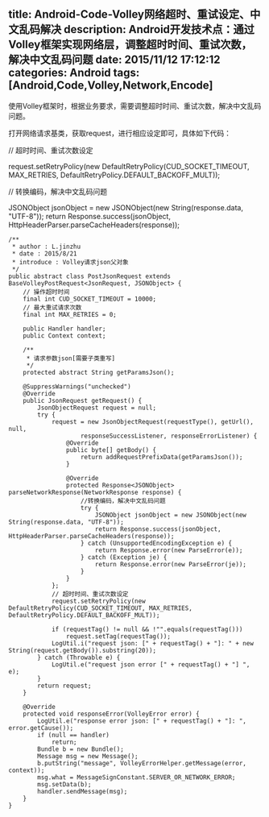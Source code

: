 title: Android-Code-Volley网络超时、重试设定、中文乱码解决
description: Android开发技术点：通过Volley框架实现网络层，调整超时时间、重试次数，解决中文乱码问题
date: 2015/11/12 17:12:12 
categories: Android
tags: [Android,Code,Volley,Network,Encode]
---
使用Volley框架时，根据业务要求，需要调整超时时间、重试次数，解决中文乱码问题。

<!--more-->

打开网络请求基类，获取request，进行相应设定即可，具体如下代码：

// 超时时间、重试次数设定

request.setRetryPolicy(new DefaultRetryPolicy(CUD_SOCKET_TIMEOUT, MAX_RETRIES, DefaultRetryPolicy.DEFAULT_BACKOFF_MULT));

// 转换编码，解决中文乱码问题

JSONObject jsonObject = new JSONObject(new String(response.data, "UTF-8"));
return Response.success(jsonObject, HttpHeaderParser.parseCacheHeaders(response));



	/**
	 * author : L.jinzhu
	 * date : 2015/8/21
	 * introduce : Volley请求json父对象
	 */
	public abstract class PostJsonRequest extends BaseVolleyPostRequest<JsonRequest, JSONObject> {
	    // 操作超时时间
	    final int CUD_SOCKET_TIMEOUT = 10000;
	    // 最大重试请求次数
	    final int MAX_RETRIES = 0;

	    public Handler handler;
	    public Context context;

	    /**
	     * 请求参数json[需要子类重写]
	     */
	    protected abstract String getParamsJson();

	    @SuppressWarnings("unchecked")
	    @Override
	    public JsonRequest getRequest() {
	        JsonObjectRequest request = null;
	        try {
	            request = new JsonObjectRequest(requestType(), getUrl(), null,
	                    responseSuccessListener, responseErrorListener) {
	                @Override
	                public byte[] getBody() {
	                    return addRequestPrefixData(getParamsJson());
	                }

	                @Override
	                protected Response<JSONObject> parseNetworkResponse(NetworkResponse response) {
	                    //转换编码，解决中文乱码问题
	                    try {
	                        JSONObject jsonObject = new JSONObject(new String(response.data, "UTF-8"));
	                        return Response.success(jsonObject, HttpHeaderParser.parseCacheHeaders(response));
	                    } catch (UnsupportedEncodingException e) {
	                        return Response.error(new ParseError(e));
	                    } catch (Exception je) {
	                        return Response.error(new ParseError(je));
	                    }
	                }
	            };
	            // 超时时间、重试次数设定
	            request.setRetryPolicy(new DefaultRetryPolicy(CUD_SOCKET_TIMEOUT, MAX_RETRIES, DefaultRetryPolicy.DEFAULT_BACKOFF_MULT));

	            if (requestTag() != null && !"".equals(requestTag()))
	                request.setTag(requestTag());
	            LogUtil.i("request json: [" + requestTag() + "]: " + new String(request.getBody()).substring(20));
	        } catch (Throwable e) {
	            LogUtil.e("request json error [" + requestTag() + "] ", e);
	        }
	        return request;
	    }

	    @Override
	    protected void responseError(VolleyError error) {
	        LogUtil.e("response error json: [" + requestTag() + "]: ", error.getCause());
	        if (null == handler)
	            return;
	        Bundle b = new Bundle();
	        Message msg = new Message();
	        b.putString("message", VolleyErrorHelper.getMessage(error, context));
	        msg.what = MessageSignConstant.SERVER_OR_NETWORK_ERROR;
	        msg.setData(b);
	        handler.sendMessage(msg);
	    }
	}
